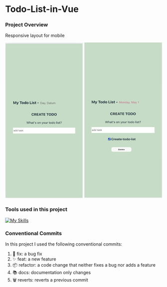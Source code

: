 # Todo-List-in-Vue

### Project Overview

Responsive layout for mobile

<p align="center">
<img src="./src/assets/images/Mobile1.png" width=250px height=500px>
<img src="./src/assets/images/Mobile2.png" width=250px height=500px>

</p>

### Tools used in this project

[![My Skills](https://skillicons.dev/icons?i=ts,html,css,vue)](https://skillicons.dev)

### Conventional Commits

In this project I used the following conventional commits:

1. 🐛 fix: a bug fix
2. ✨ feat: a new feature
3. 📦 refactor: a code change that neither fixes a bug nor adds a feature
4. 📚 docs: documentation only changes
5. 🗑 reverts: reverts a previous commit

